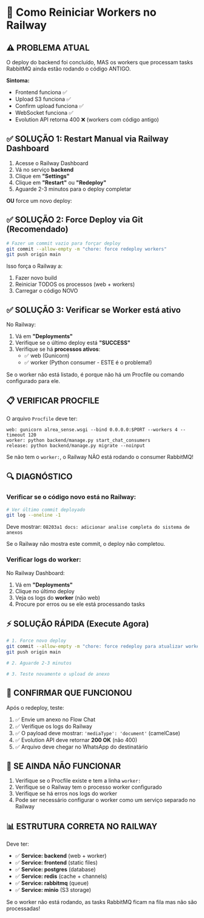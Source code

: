 # 🔄 Como Reiniciar Workers no Railway

## ⚠️ PROBLEMA ATUAL

O deploy do backend foi concluído, MAS os workers que processam tasks RabbitMQ ainda estão rodando o código ANTIGO.

**Sintoma:**
- Frontend funciona ✅
- Upload S3 funciona ✅
- Confirm upload funciona ✅
- WebSocket funciona ✅  
- Evolution API retorna 400 ❌ (workers com código antigo)

## ✅ SOLUÇÃO 1: Restart Manual via Railway Dashboard

1. Acesse o Railway Dashboard
2. Vá no serviço **backend**
3. Clique em **"Settings"**
4. Clique em **"Restart"** ou **"Redeploy"**
5. Aguarde 2-3 minutos para o deploy completar

**OU** force um novo deploy:

## ✅ SOLUÇÃO 2: Force Deploy via Git (Recomendado)

```bash
# Fazer um commit vazio para forçar deploy
git commit --allow-empty -m "chore: force redeploy workers"
git push origin main
```

Isso força o Railway a:
1. Fazer novo build
2. Reiniciar TODOS os processos (web + workers)
3. Carregar o código NOVO

## ✅ SOLUÇÃO 3: Verificar se Worker está ativo

No Railway:
1. Vá em **"Deployments"**
2. Verifique se o último deploy está **"SUCCESS"**
3. Verifique se há **processos ativos**:
   - ✅ web (Gunicorn)
   - ✅ worker (Python consumer - ESTE é o problema!)

Se o worker não está listado, é porque não há um Procfile ou comando configurado para ele.

## 📋 VERIFICAR PROCFILE

O arquivo `Procfile` deve ter:

```
web: gunicorn alrea_sense.wsgi --bind 0.0.0.0:$PORT --workers 4 --timeout 120
worker: python backend/manage.py start_chat_consumers
release: python backend/manage.py migrate --noinput
```

Se não tem o `worker:`, o Railway NÃO está rodando o consumer RabbitMQ!

## 🔍 DIAGNÓSTICO

### Verificar se o código novo está no Railway:

```bash
# Ver último commit deployado
git log --oneline -1
```

Deve mostrar: `08203a1 docs: adicionar analise completa do sistema de anexos`

Se o Railway não mostra este commit, o deploy não completou.

### Verificar logs do worker:

No Railway Dashboard:
1. Vá em **"Deployments"**
2. Clique no último deploy
3. Veja os logs do **worker** (não web)
4. Procure por erros ou se ele está processando tasks

## ⚡ SOLUÇÃO RÁPIDA (Execute Agora)

```bash
# 1. Force novo deploy
git commit --allow-empty -m "chore: force redeploy para atualizar workers RabbitMQ"
git push origin main

# 2. Aguarde 2-3 minutos

# 3. Teste novamente o upload de anexo
```

## 🎯 CONFIRMAR QUE FUNCIONOU

Após o redeploy, teste:
1. ✅ Envie um anexo no Flow Chat
2. ✅ Verifique os logs do Railway
3. ✅ O payload deve mostrar: `'mediaType': 'document'` (camelCase)
4. ✅ Evolution API deve retornar **200 OK** (não 400)
5. ✅ Arquivo deve chegar no WhatsApp do destinatário

## 🐛 SE AINDA NÃO FUNCIONAR

1. Verifique se o Procfile existe e tem a linha `worker:`
2. Verifique se o Railway tem o processo worker configurado
3. Verifique se há erros nos logs do worker
4. Pode ser necessário configurar o worker como um serviço separado no Railway

## 📊 ESTRUTURA CORRETA NO RAILWAY

Deve ter:
- ✅ **Service: backend** (web + worker)
- ✅ **Service: frontend** (static files)
- ✅ **Service: postgres** (database)
- ✅ **Service: redis** (cache + channels)
- ✅ **Service: rabbitmq** (queue)
- ✅ **Service: minio** (S3 storage)

Se o worker não está rodando, as tasks RabbitMQ ficam na fila mas não são processadas!


